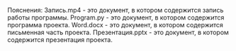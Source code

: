 Пояснения:
Запись.mp4 - это документ, в котором содержится запись работы программы.
Program.py - это документ, в котором содержится программа проекта.
Word.docx - это документ, в котором содержится письменная часть проекта.
Презентация.pptx - это документ, в котором содержится презентация проекта.
